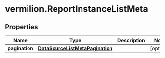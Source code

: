 # vermilion.ReportInstanceListMeta

## Properties

Name | Type | Description | Notes
------------ | ------------- | ------------- | -------------
**pagination** | [**DataSourceListMetaPagination**](DataSourceListMetaPagination.md) |  | [optional] 


